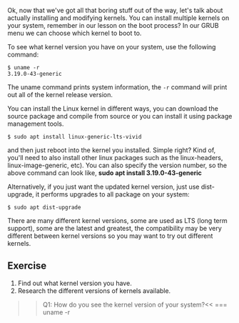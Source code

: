 Ok, now that we've got all that boring stuff out of the way, let's talk about actually installing and modifying kernels. You can install multiple kernels on your system, remember in our lesson on the boot process? In our GRUB menu we can choose which kernel to boot to. 

To see what kernel version you have on your system, use the following command:

```
$ uname -r
3.19.0-43-generic
```

The uname command prints system information, the `-r` command will print out all of the kernel release version.

You can install the Linux kernel in different ways, you can download the source package and compile from source or you can install it using package management tools.

```
$ sudo apt install linux-generic-lts-vivid
```

and then just reboot into the kernel you installed. Simple right? Kind of, you'll need to also install other linux packages such as the linux-headers, linux-image-generic, etc). You can also specify the version number, so the above command can look like, **sudo apt install 3.19.0-43-generic**

Alternatively, if you just want the updated kernel version, just use dist-upgrade, it performs upgrades to all package on your system:

```
$ sudo apt dist-upgrade
```

There are many different kernel versions, some are used as LTS (long term support), some are the latest and greatest, the compatibility may be very different between kernel versions so you may want to try out different kernels.

## Exercise

1. Find out what kernel version you have.
1. Research the different versions of kernels available.

>>Q1: How do you see the kernel version of your system?<<
=== uname -r
